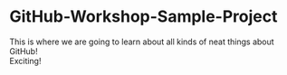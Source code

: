 # GitHub-Workshop-Sample-Project
This is where we are going to learn about all kinds of neat things about GitHub!  
Exciting!
